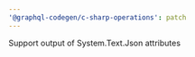 ```yaml
---
'@graphql-codegen/c-sharp-operations': patch
---
```


Support output of System.Text.Json attributes
